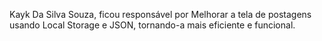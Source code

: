 Kayk Da Silva Souza, ficou responsável por Melhorar a tela de postagens usando Local Storage e JSON, tornando-a mais eficiente e funcional.
